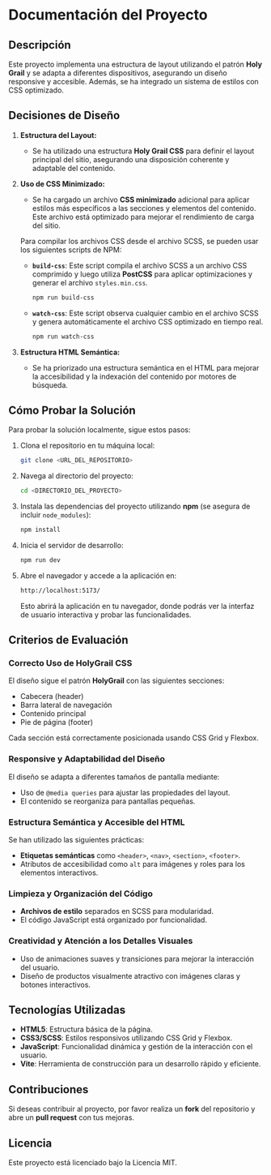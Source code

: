 
# Documentación del Proyecto

## Descripción

Este proyecto implementa una estructura de layout utilizando el patrón **Holy Grail** y se adapta a diferentes dispositivos, asegurando un diseño responsive y accesible. Además, se ha integrado un sistema de estilos con CSS optimizado.

## Decisiones de Diseño

1. **Estructura del Layout:**
   - Se ha utilizado una estructura **Holy Grail CSS** para definir el layout principal del sitio, asegurando una disposición coherente y adaptable del contenido.
   
2. **Uso de CSS Minimizado:**
   - Se ha cargado un archivo **CSS minimizado** adicional para aplicar estilos más específicos a las secciones y elementos del contenido. Este archivo está optimizado para mejorar el rendimiento de carga del sitio.

   Para compilar los archivos CSS desde el archivo SCSS, se pueden usar los siguientes scripts de NPM:

   - **`build-css`**: Este script compila el archivo SCSS a un archivo CSS comprimido y luego utiliza **PostCSS** para aplicar optimizaciones y generar el archivo `styles.min.css`.
     ```bash
     npm run build-css
     ```

   - **`watch-css`**: Este script observa cualquier cambio en el archivo SCSS y genera automáticamente el archivo CSS optimizado en tiempo real.
     ```bash
     npm run watch-css
     ```

3. **Estructura HTML Semántica:**
   - Se ha priorizado una estructura semántica en el HTML para mejorar la accesibilidad y la indexación del contenido por motores de búsqueda.

## Cómo Probar la Solución

Para probar la solución localmente, sigue estos pasos:

1. Clona el repositorio en tu máquina local:

   ```bash
   git clone <URL_DEL_REPOSITORIO>
   ```

2. Navega al directorio del proyecto:

   ```bash
   cd <DIRECTORIO_DEL_PROYECTO>
   ```

3. Instala las dependencias del proyecto utilizando **npm** (se asegura de incluir `node_modules`):

   ```bash
   npm install
   ```

4. Inicia el servidor de desarrollo:

   ```bash
   npm run dev
   ```

5. Abre el navegador y accede a la aplicación en:

   ```bash
   http://localhost:5173/
   ```

   Esto abrirá la aplicación en tu navegador, donde podrás ver la interfaz de usuario interactiva y probar las funcionalidades.

## Criterios de Evaluación

### Correcto Uso de HolyGrail CSS

El diseño sigue el patrón **HolyGrail** con las siguientes secciones:

- Cabecera (header)
- Barra lateral de navegación
- Contenido principal
- Pie de página (footer)

Cada sección está correctamente posicionada usando CSS Grid y Flexbox.

### Responsive y Adaptabilidad del Diseño

El diseño se adapta a diferentes tamaños de pantalla mediante:
- Uso de `@media queries` para ajustar las propiedades del layout.
- El contenido se reorganiza para pantallas pequeñas.

### Estructura Semántica y Accesible del HTML

Se han utilizado las siguientes prácticas:
- **Etiquetas semánticas** como `<header>`, `<nav>`, `<section>`, `<footer>`.
- Atributos de accesibilidad como `alt` para imágenes y roles para los elementos interactivos.
  
### Limpieza y Organización del Código

- **Archivos de estilo** separados en SCSS para modularidad.
- El código JavaScript está organizado por funcionalidad.

### Creatividad y Atención a los Detalles Visuales

- Uso de animaciones suaves y transiciones para mejorar la interacción del usuario.
- Diseño de productos visualmente atractivo con imágenes claras y botones interactivos.

## Tecnologías Utilizadas

- **HTML5**: Estructura básica de la página.
- **CSS3/SCSS**: Estilos responsivos utilizando CSS Grid y Flexbox.
- **JavaScript**: Funcionalidad dinámica y gestión de la interacción con el usuario.
- **Vite**: Herramienta de construcción para un desarrollo rápido y eficiente.

## Contribuciones

Si deseas contribuir al proyecto, por favor realiza un **fork** del repositorio y abre un **pull request** con tus mejoras.

## Licencia

Este proyecto está licenciado bajo la Licencia MIT.
